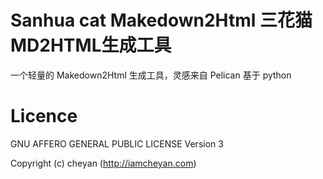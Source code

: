 # Sanhua cat Makedown2Html 三花猫MD2HTML生成工具

一个轻量的 Makedown2Html 生成工具，灵感来自 Pelican
基于 python 

# Licence
GNU AFFERO GENERAL PUBLIC LICENSE Version 3

Copyright (c) cheyan (http://iamcheyan.com)